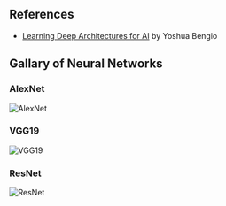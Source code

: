 
## References

  * [Learning Deep Architectures for AI](https://www.iro.umontreal.ca/~bengioy/papers/ftml_book.pdf) by Yoshua Bengio

##  Gallary of Neural  Networks

### AlexNet

![AlexNet](https://cdn-images-1.medium.com/max/1600/1*5kzs7LltWpqRS5eS_NDZjQ.png)


### VGG19

![VGG19](https://cdn-images-1.medium.com/max/1600/1*cufAO77aeSWdShs3ba5ndg.jpeg)


### ResNet

![ResNet](https://cdn-images-1.medium.com/max/1314/1*S3TlG0XpQZSIpoDIUCQ0RQ.jpeg)
